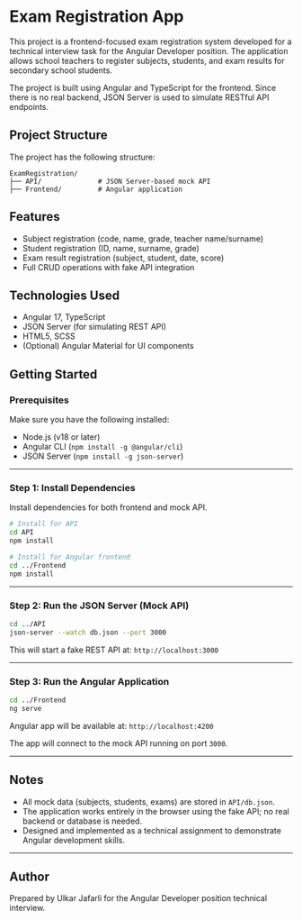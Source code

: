 
# Exam Registration App

This project is a frontend-focused exam registration system developed for a technical interview task for the Angular Developer position. The application allows school teachers to register subjects, students, and exam results for secondary school students.

The project is built using Angular and TypeScript for the frontend. Since there is no real backend, JSON Server is used to simulate RESTful API endpoints.

## Project Structure

The project has the following structure:

```
ExamRegistration/
├── API/              # JSON Server-based mock API
├── Frontend/         # Angular application
```

## Features

- Subject registration (code, name, grade, teacher name/surname)
- Student registration (ID, name, surname, grade)
- Exam result registration (subject, student, date, score)
- Full CRUD operations with fake API integration

## Technologies Used

- Angular 17, TypeScript
- JSON Server (for simulating REST API)
- HTML5, SCSS
- (Optional) Angular Material for UI components

## Getting Started

### Prerequisites

Make sure you have the following installed:

- Node.js (v18 or later)
- Angular CLI (`npm install -g @angular/cli`)
- JSON Server (`npm install -g json-server`)

---

### Step 1: Install Dependencies

Install dependencies for both frontend and mock API.

```bash
# Install for API
cd API
npm install

# Install for Angular frontend
cd ../Frontend
npm install
```

---

### Step 2: Run the JSON Server (Mock API)

```bash
cd ../API
json-server --watch db.json --port 3000
```

This will start a fake REST API at: `http://localhost:3000`

---

### Step 3: Run the Angular Application

```bash
cd ../Frontend
ng serve
```

Angular app will be available at: `http://localhost:4200`

The app will connect to the mock API running on port `3000`.

---

## Notes

- All mock data (subjects, students, exams) are stored in `API/db.json`.
- The application works entirely in the browser using the fake API; no real backend or database is needed.
- Designed and implemented as a technical assignment to demonstrate Angular development skills.

---

## Author

Prepared by Ulkar Jafarli for the Angular Developer position technical interview.

